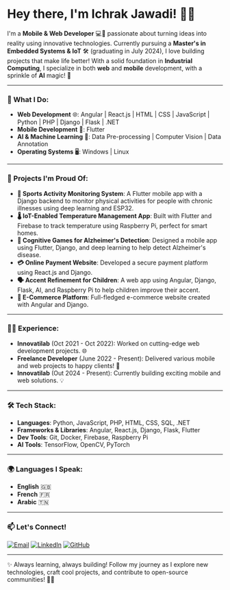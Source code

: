 # Hey there, I'm Ichrak Jawadi! 👋🚀

I'm a **Mobile & Web Developer** 💻📱 passionate about turning ideas into reality using innovative technologies. Currently pursuing a **Master's in Embedded Systems & IoT** 🛠️ (graduating in July 2024), I love building projects that make life better! With a solid foundation in **Industrial Computing**, I specialize in both **web** and **mobile** development, with a sprinkle of **AI** magic! 🌟

---

### 💼 What I Do:

- **Web Development** 🌐: Angular | React.js | HTML | CSS | JavaScript | Python | PHP | Django | Flask | .NET
- **Mobile Development** 📱: Flutter
- **AI & Machine Learning** 🧠: Data Pre-processing | Computer Vision | Data Annotation
- **Operating Systems** 🖥️: Windows | Linux

---

### 🚀 Projects I'm Proud Of:

- **🏃 Sports Activity Monitoring System**: A Flutter mobile app with a Django backend to monitor physical activities for people with chronic illnesses using deep learning and ESP32.
- **🌡️ IoT-Enabled Temperature Management App**: Built with Flutter and Firebase to track temperature using Raspberry Pi, perfect for smart homes.
- **🧠 Cognitive Games for Alzheimer's Detection**: Designed a mobile app using Flutter, Django, and deep learning to help detect Alzheimer's disease.
- **💳 Online Payment Website**: Developed a secure payment platform using React.js and Django.
- **🗣️ Accent Refinement for Children**: A web app using Angular, Django, Flask, AI, and Raspberry Pi to help children improve their accent.
- **🛒 E-Commerce Platform**: Full-fledged e-commerce website created with Angular and Django.

---

### 👩‍💻 Experience:

- **Innovatilab** (Oct 2021 - Oct 2022): Worked on cutting-edge web development projects. 🌐
- **Freelance Developer** (June 2022 - Present): Delivered various mobile and web projects to happy clients! 🎉
- **Innovatilab** (Out 2024 - Present): Currently building exciting mobile and web solutions. 💡

---

### 🛠️ Tech Stack:

- **Languages**: Python, JavaScript, PHP, HTML, CSS, SQL, .NET
- **Frameworks & Libraries**: Angular, React.js, Django, Flask, Flutter
- **Dev Tools**: Git, Docker, Firebase, Raspberry Pi
- **AI Tools**: TensorFlow, OpenCV, PyTorch

---

### 🌍 Languages I Speak:
- **English** 🇬🇧
- **French** 🇫🇷
- **Arabic** 🇹🇳

---

### 📫 Let's Connect!

[![Email](https://img.shields.io/badge/Email-D14836?style=for-the-badge&logo=gmail&logoColor=white)](mailto:ichrak.jawadi@isimg.tn)
[![LinkedIn](https://img.shields.io/badge/LinkedIn-0A66C2?style=for-the-badge&logo=linkedin&logoColor=white)](https://www.linkedin.com/in/ichrak-jawadi-a25292221/)
[![GitHub](https://img.shields.io/badge/GitHub-171515?style=for-the-badge&logo=github&logoColor=white)](https://github.com/IchrakJaouadi)

---

✨ Always learning, always building! Follow my journey as I explore new technologies, craft cool projects, and contribute to open-source communities! 🌱✨
